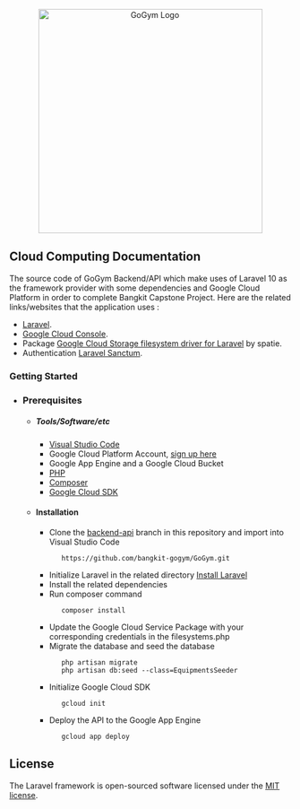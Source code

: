 <p align="center"><a href="/" target="_blank"><img src="https://storage.googleapis.com/gogym-bangkit-capstone.appspot.com/LogoGoGym.png" width="400" alt="GoGym Logo"></a></p>

## Cloud Computing Documentation

The source code of GoGym Backend/API which make uses of Laravel 10 as the framework provider with some dependencies and Google Cloud Platform in order to complete Bangkit Capstone Project. Here are the related links/websites that the application uses :

- [Laravel](https://laravel.com/).
- [Google Cloud Console](https://console.cloud.google.com/).
- Package [Google Cloud Storage filesystem driver for Laravel](https://github.com/spatie/laravel-google-cloud-storage) by spatie.
- Authentication [Laravel Sanctum](https://laravel.com/docs/10.x/sanctum).

### Getting Started

  - ### Prerequisites
      - ##### Tools/Software/etc
        - [Visual Studio Code](https://code.visualstudio.com/)
        - Google Cloud Platform Account, [sign up here](https://cloud.google.com/)
        - Google App Engine and a Google Cloud Bucket
        - [PHP](https://www.php.net/)
        - [Composer](https://getcomposer.org/)
        - [Google Cloud SDK](https://cloud.google.com/sdk/docs/install-sdk)

      - #### Installation
        - Clone the [backend-api](https://github.com/bangkit-gogym/GoGym/tree/backend-api) branch in this repository and import into Visual Studio Code   
            ```
               https://github.com/bangkit-gogym/GoGym.git
            ```
        - Initialize Laravel in the related directory [Install Laravel](https://laravel.com/docs/10.x/installation)
        - Install the related dependencies
        - Run composer command   
            ```
               composer install
            ``` 
        - Update the Google Cloud Service Package with your corresponding credentials in the filesystems.php
        - Migrate the database and seed the database
            ```
               php artisan migrate
               php artisan db:seed --class=EquipmentsSeeder
            ``` 
        - Initialize Google Cloud SDK
            ```
               gcloud init
            ``` 
        - Deploy the API to the Google App Engine
            ```
               gcloud app deploy
            ``` 

## License

The Laravel framework is open-sourced software licensed under the [MIT license](https://opensource.org/licenses/MIT).
